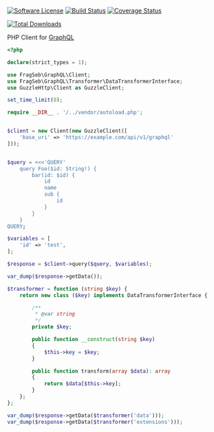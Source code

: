 [![Software License](https://img.shields.io/badge/license-MIT-brightgreen.svg?style=flat-square)](LICENSE)
[![Build Status](https://travis-ci.org/frag-seb/graphql-client.svg?branch=master)](https://travis-ci.org/frag-seb/graphql-client)
[![Coverage Status](https://coveralls.io/repos/github/frag-seb/graphql-client/badge.svg?branch=master)](https://coveralls.io/github/frag-seb/graphql-client?branch=master)


[![Total Downloads](https://poser.pugx.org/fragseb/graphql-client/downloads.png)](https://packagist.org/packages/fragseb/graphql-client)

PHP Client for [GraphQL](http://graphql.org/)

```php
<?php 

declare(strict_types = 1);

use FragSeb\GraphQL\Client;
use FragSeb\GraphQL\Transformer\DataTransformerInterface;
use GuzzleHttp\Client as GuzzleClient;

set_time_limit(0);

require __DIR__ . '/../vendor/autoload.php';


$client = new Client(new GuzzleClient([
    'base_uri' => 'https://example.com/api/v1/graphql'
]));


$query = <<<'QUERY'
    query Foo($id: String!) {
        bar(id: $id) {
            id
            name
            sub {
                id
            }
        }
    }
QUERY;

$variables = [
    'id' => 'test',
];

$response = $client->query($query, $variables);

var_dump($response->getData());

$transformer = function (string $key) {
    return new class ($key) implements DataTransformerInterface {

        /**
         * @var string
         */
        private $key;

        public function __construct(string $key)
        {
            $this->key = $key;
        }

        public function transform(array $data): array
        {
            return $data[$this->key];
        }
    };
};

var_dump($response->getData($transformer('data')));
var_dump($response->getData($transformer('extensions')));

```
